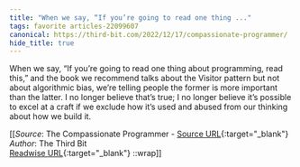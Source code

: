 ```yaml
---
title: "When we say, “If you’re going to read one thing ..."
tags: favorite articles-22099607
canonical: https://third-bit.com/2022/12/17/compassionate-programmer/
hide_title: true
---
```


When we say, “If you’re going to read one thing about programming, read this,” and the book we recommend talks about the Visitor pattern but not about algorithmic bias, we’re telling people the former is more important than the latter. I no longer believe that’s true; I no longer believe it’s possible to excel at a craft if we exclude how it’s used and abused from our thinking about how we build it.


[[_Source_: The Compassionate Programmer - [Source URL](https://third-bit.com/2022/12/17/compassionate-programmer/){:target="_blank"}<br>
_Author_: The Third Bit<br>
[Readwise URL](https://readwise.io/open/435797420){:target="_blank"}
::wrap]]